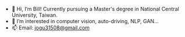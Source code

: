 - 👋 Hi, I’m Bill! Currently pursuing a Master's degree in National Central University, Taiwan.
- 👀 I’m interested in computer vision, auto-driving, NLP, GAN...
- 📫 Email: jogu31508@gmail.com

<!---
ycchen218/ycchen218 is a ✨ special ✨ repository because its `README.md` (this file) appears on your GitHub profile.
You can click the Preview link to take a look at your changes.
--->
